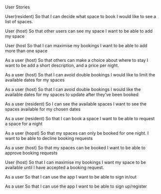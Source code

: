 User Stories

User(resident)
So that I can decide what space to book
I would like to see a list of spaces.

User (host)
So that other users can see my space
I want to be able to add my space

User (host
So that I can maximise my bookings
I want to be able to add more than one space

As a user (host)
So that others can make a choice about where to stay
I want to be add a short description, and a price per night.

As a user (host)
So that I can avoid double bookings
I would like to limit the available dates for my spaces

As a user (host)
So that I can avoid double bookings
I would like the available dates for my spaces to update after they’ve been booked

As a user (resident)
So I can see the available spaces
I want to see the spaces available for my chosen dates

As a user (resident)
So that I can book a space
I want to be able to request a space for a night

As a user (hopst)
So that my spaces can only be booked for one night.
I want to be able to decline booking requests

As a user (host)
So that my spaces can be booked
I want to be able to approve booking requests

User (host)
So that I can maximise my bookings
I want my space to be available until I have accepted a booking request.

As a user
So that I can use the app
I want to be able to sign in/out

As a user
So that I can use the app
I want to be able to sign up/register